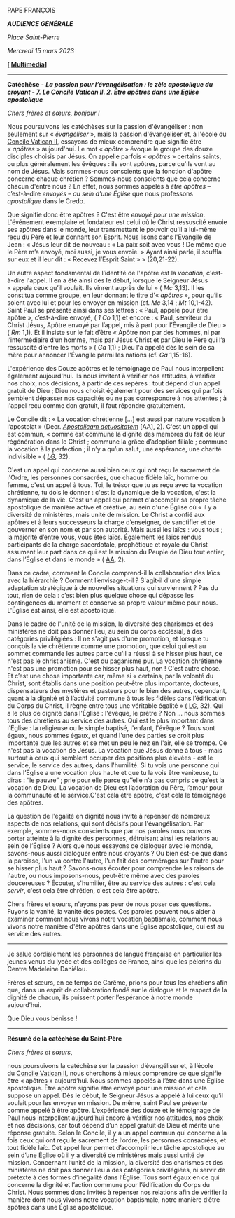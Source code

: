 PAPE FRANÇOIS

***AUDIENCE GÉNÉRALE***

*Place Saint-Pierre*

*Mercredi 15 mars 2023*

**[ [Multimédia](https://www.vatican.va/content/francesco/fr/events/event.dir.html/content/vaticanevents/fr/2023/3/15/udienza-generale.html)]**

_______________________________________

**Catéchèse** - ***La passion pour l’évangélisation : le zèle apostolique du croyant - 7. Le Concile Vatican II. 2. Être apôtres dans une Eglise apostolique***

*Chers frères et sœurs, bonjour !*

Nous poursuivons les catéchèses sur la passion d'évangéliser : non seulement sur « *évangéliser* », mais la passion d'évangéliser et, à l'école du [Concile Vatican II](https://www.vatican.va/archive/hist_councils/ii_vatican_council/index_fr.htm), essayons de mieux comprendre que signifie être « *apôtres* » aujourd'hui. Le mot « *apôtre* » évoque le groupe des douze disciples choisis par Jésus. On appelle parfois « *apôtres* » certains saints, ou plus généralement les évêques : ils sont apôtres, parce qu'ils vont au nom de Jésus. Mais sommes-nous conscients que la fonction d'apôtre concerne chaque chrétien ? Sommes-nous conscients que cela concerne chacun d'entre nous ? En effet, nous sommes appelés à *être apôtres –* c’est-à-dire *envoyés – au sein d’une Église* que nous professons *apostolique* dans le Credo.

Que signifie donc être apôtres ? C'est être *envoyé pour une mission*. L'événement exemplaire et fondateur est celui où le Christ ressuscité envoie ses apôtres dans le monde, leur transmettant le pouvoir qu'il a lui-même reçu du Père et leur donnant son Esprit. Nous lisons dans l'Évangile de Jean : « Jésus leur dit de nouveau : « La paix soit avec vous ! De même que le Père m’a envoyé, moi aussi, je vous envoie. » Ayant ainsi parlé, il souffla sur eux et il leur dit : « Recevez l’Esprit Saint » » (20,21-22).

Un autre aspect fondamental de l’identité de l'apôtre est la *vocation*, c'est-à-dire l'appel. Il en a été ainsi dès le début, lorsque le Seigneur Jésus « appela ceux qu’il voulait. Ils vinrent auprès de lui » ( *Mc* 3,13). Il les constitua comme groupe, en leur donnant le titre d'« *apôtres* », pour qu’ils soient avec lui et pour les envoyer en mission (cf. *Mc* 3,14 ; *Mt* 10,1-42). Saint Paul se présente ainsi dans ses lettres : « Paul, appelé pour être apôtre », c’est-à-dire envoyé, ( *1* *Co* 1,1) et encore : « Paul, serviteur du Christ Jésus, Apôtre envoyé par l’appel, mis à part pour l’Évangile de Dieu » ( *Rm* 1,1). Et il insiste sur le fait d’être « Apôtre non par des hommes, ni par l’intermédiaire d’un homme, mais par Jésus Christ et par Dieu le Père qui l’a ressuscité d’entre les morts » ( *Ga* 1,1) ; Dieu l'a appelé dès le sein de sa mère pour annoncer l'Évangile parmi les nations (cf. *Ga* 1,15-16).

L'expérience des Douze apôtres et le témoignage de Paul nous interpellent également aujourd'hui. Ils nous invitent à vérifier nos attitudes, à vérifier nos choix, nos décisions, à partir de ces repères : tout dépend d'un appel gratuit de Dieu ; Dieu nous choisit également pour des services qui parfois semblent dépasser nos capacités ou ne pas correspondre à nos attentes ; à l'appel reçu comme don gratuit, il faut répondre gratuitement.

Le Concile dit : « La vocation chrétienne [...] est aussi par nature vocation à l’apostolat » (Decr. [*Apostolicam actuositatem*](https://www.vatican.va/archive/hist_councils/ii_vatican_council/documents/vat-ii_decree_19651118_apostolicam-actuositatem_fr.html) [AA], 2). C'est un appel qui est commun, « comme est commune la dignité des membres du fait de leur régénération dans le Christ ; commune la grâce d’adoption filiale ; commune la vocation à la perfection ; il n’y a qu’un salut, une espérance, une charité indivisible » ( [*LG*](https://www.vatican.va/archive/hist_councils/ii_vatican_council/documents/vat-ii_const_19641121_lumen-gentium_fr.html), 32).

C'est un appel qui concerne aussi bien ceux qui ont reçu le sacrement de l'Ordre, les personnes consacrées, que chaque fidèle laïc, homme ou femme, c'est un appel à tous. Toi, le trésor que tu as reçu avec ta vocation chrétienne, tu dois le donner : c'est la dynamique de la vocation, c'est la dynamique de la vie. C'est un appel qui permet d'accomplir sa propre tâche apostolique de manière active et créative, au sein d'une Église où « il y a diversité de ministères, mais unité de mission. Le Christ a confié aux apôtres et à leurs successeurs la charge d’enseigner, de sanctifier et de gouverner en son nom et par son autorité. Mais aussi les laïcs : vous tous ; la majorité d’entre vous, vous êtes laïcs. Également les laïcs rendus participants de la charge sacerdotale, prophétique et royale du Christ assument leur part dans ce qui est la mission du Peuple de Dieu tout entier, dans l’Église et dans le monde » ( [AA](https://www.vatican.va/archive/hist_councils/ii_vatican_council/documents/vat-ii_decree_19651118_apostolicam-actuositatem_fr.html), 2).

Dans ce cadre, comment le Concile comprend-il la collaboration des laïcs avec la hiérarchie ? Comment l’envisage-t-il ? S'agit-il d'une simple adaptation stratégique à de nouvelles situations qui surviennent ? Pas du tout, rien de cela : c’est bien plus quelque chose qui dépasse les contingences du moment et conserve sa propre valeur même pour nous. L'Église est ainsi, elle est apostolique.

Dans le cadre de l'unité de la mission, la diversité des charismes et des ministères ne doit pas donner lieu, au sein du corps ecclésial, à des catégories privilégiées : Il ne s'agit pas d'une promotion, et lorsque tu conçois la vie chrétienne comme une promotion, que celui qui est au sommet commande les autres parce qu'il a réussi à se hisser plus haut, ce n'est pas le christianisme. C'est du paganisme pur. La vocation chrétienne n'est pas une promotion pour se hisser plus haut, non ! C'est autre chose. Et c’est une chose importante car, même si « certains, par la volonté du Christ, sont établis dans une position peut-être plus importante, docteurs, dispensateurs des mystères et pasteurs pour le bien des autres, cependant, quant à la dignité et à l’activité commune à tous les fidèles dans l’édification du Corps du Christ, il règne entre tous une véritable égalité » ( [LG](https://www.vatican.va/archive/hist_councils/ii_vatican_council/documents/vat-ii_const_19641121_lumen-gentium_fr.html), 32). Qui a le plus de dignité dans l'Église : l'évêque, le prêtre ? Non ... nous sommes tous des chrétiens au service des autres. Qui est le plus important dans l'Église : la religieuse ou le simple baptisé, l'enfant, l'évêque ? Tous sont égaux, nous sommes égaux, et quand l'une des parties se croit plus importante que les autres et se met un peu le nez en l'air, elle se trompe. Ce n'est pas la vocation de Jésus. La vocation que Jésus donne à tous - mais surtout à ceux qui semblent occuper des positions plus élevées - est le service, le service des autres, dans l'humilité. Si tu vois une personne qui dans l’Église a une vocation plus haute et que tu la vois être vaniteuse, tu diras : “le pauvre” ; prie pour elle parce qu’’elle n’a pas compris ce qu’est la vocation de Dieu. La vocation de Dieu est l’adoration du Père, l’amour pour la communauté et le service.C'est cela être apôtre, c'est cela le témoignage des apôtres.

La question de l'égalité en dignité nous invite à repenser de nombreux aspects de nos relations, qui sont décisifs pour l'évangélisation. Par exemple, sommes-nous conscients que par nos paroles nous pouvons porter atteinte à la dignité des personnes, détruisant ainsi les relations au sein de l’Église ? Alors que nous essayons de dialoguer avec le monde, savons-nous aussi dialoguer entre nous croyants ? Ou bien est-ce que dans la paroisse, l'un va contre l'autre, l'un fait des commérages sur l'autre pour se hisser plus haut ? Savons-nous écouter pour comprendre les raisons de l'autre, ou nous imposons-nous, peut-être même avec des paroles doucereuses ? Écouter, s'humilier, être au service des autres : c'est cela *servir*, c'est cela être chrétien, c'est cela être apôtre.

Chers frères et sœurs, n'ayons pas peur de nous poser ces questions. Fuyons la vanité, la vanité des postes. Ces paroles peuvent nous aider à examiner comment nous vivons notre vocation baptismale, comment nous vivons notre manière d'être apôtres dans une Église apostolique, qui est au service des autres.

* * *

Je salue cordialement les personnes de langue française en particulier les jeunes venus du lycée et des collèges de France, ainsi que les pèlerins du Centre Madeleine Daniélou.

Frères et sœurs, en ce temps de Carême, prions pour tous les chrétiens afin que, dans un esprit de collaboration fondé sur le dialogue et le respect de la dignité de chacun, ils puissent porter l’espérance à notre monde aujourd’hui.

Que Dieu vous bénisse !

* * *

**Résumé de la catéchèse du Saint-Père**

*Chers frères et sœurs*,

nous poursuivons la catéchèse sur la passion d’évangéliser et, à l’école du [Concile Vatican II](https://www.vatican.va/archive/hist_councils/ii_vatican_council/index_fr.htm), nous cherchons à mieux comprendre ce que signifie être « apôtres » aujourd’hui. Nous sommes appelés à l’être dans une Église apostolique. Être apôtre signifie être envoyé pour une mission et cela suppose un appel. Dès le début, le Seigneur Jésus a appelé à lui ceux qu’il voulait pour les envoyer en mission. De même, saint Paul se présente comme appelé à être apôtre. L’expérience des douze et le témoignage de Paul nous interpellent aujourd’hui encore à vérifier nos attitudes, nos choix et nos décisions, car tout dépend d’un appel gratuit de Dieu et mérite une réponse gratuite. Selon le Concile, il y a un appel commun qui concerne à la fois ceux qui ont reçu le sacrement de l’ordre, les personnes consacrées, et tout fidèle laïc. Cet appel leur permet d’accomplir leur tâche apostolique au sein d’une Église où il y a diversité de ministères mais aussi unité de mission. Concernant l’unité de la mission, la diversité des charismes et des ministères ne doit pas donner lieu à des catégories privilégiées, ni servir de prétexte à des formes d’inégalité dans l’Église. Tous sont égaux en ce qui concerne la dignité et l’action commune pour l’édification du Corps du Christ. Nous sommes donc invités à repenser nos relations afin de vérifier la manière dont nous vivons notre vocation baptismale, notre manière d’être apôtres dans une Église apostolique.
